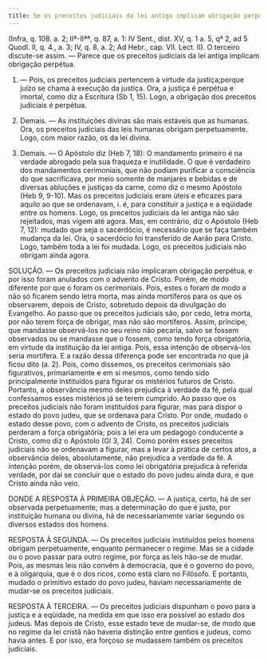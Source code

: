 ```yaml
---
title: Se os preceitos judiciais da lei antiga implicam obrigação perpétua
---
```


(Infra, q. 108. a. 2; IIª-IIªª, q. 87, a. 1: IV Sent., dist. XV, q. 1 a. 5, qª 2, ad 5 Quodl. II, q. 4., a. 3; IV, q. 8, a. 2; Ad Hebr., cap. VII. Lect. II).
  O terceiro discute-se assim. — Parece que os preceitos judiciais da lei antiga implicam obrigação perpétua.  

1. — Pois, os preceitos judiciais pertencem à virtude da justiça;porque juízo se chama à execução da justiça. Ora, a justiça é perpétua e imortal, como diz a Escritura (Sb 1, 15). Logo, a obrigação dos preceitos judiciais é perpétua.  

2. Demais. — As instituições divinas são mais estáveis que as humanas. Ora, os preceitos judiciais das leis humanas obrigam perpetuamente. Logo, com maior razão, os da lei divina.  

3. Demais. — O Apóstolo diz (Heb 7, 18): O mandamento primeiro é na verdade abrogado pela sua fraqueza e inutilidade. O que é verdadeiro dos mandamentos cerimoniais, que não podiam purificar a consciência do que sacrificava, por meio somente de manjares e bebidas e de diversas abluções e justiças da carne, como diz o mesmo Apóstolo (Heb 9, 9-10). Mas os preceitos judiciais eram úteis e eficazes para aquilo ao que se ordenavam, i. é, para constituir a justiça e a eqüidade entre os homens. Logo, os preceitos judiciais da lei antiga não são rejeitados, mas vigem até agora.  Mas, em contrário, diz o Apóstolo (Heb 7, 12): mudado que seja o sacerdócio, é necessário que se faça também mudança da lei. Ora, o sacerdócio foi transferido de Aarão para Cristo. Logo, também toda a lei foi mudada. Logo, os preceitos judiciais não obrigam ainda agora.  

SOLUÇÃO. — Os preceitos judiciais não implicaram obrigação perpétua, e por isso foram anulados com o advento de Cristo. Porém, de modo diferente por que o foram os cerimoniais. Pois, estes o foram de modo a não só ficarem sendo letra morta, mas ainda mortíferos para os que os observarem, depois de Cristo, sobretudo depois da divulgação do Evangelho. Ao passo que os preceitos judiciais são, por cedo, letra morta, por não terem força de obrigar, mas não são mortíferos. Assim, príncipe, que mandasse observá-los no seu reino não pecaria, salvo se fossem observados ou se mandasse que o fossem, como tendo força obrigatória, em virtude da instituição da lei antiga. Pois, essa intenção de observá-los seria mortífera. E a razão dessa diferença pode ser encontrada no que já ficou dito (a. 2). Pois, como dissemos, os preceitos cerimoniais são figurativos, primariamente e em si mesmos, como tendo sido principalmente instituídos para figurar os mistérios futuros de Cristo. Portanto, a observância mesmo deles prejudica à verdade da fé, pela qual confessamos esses mistérios já se terem cumprido. Ao passo que os preceitos judiciais não foram instituídos para figurar, mas para dispor o estado do povo judeu, que se ordenava para Cristo. Por onde, mudado o estado desse povo, com o advento de Cristo, os preceitos judiciais perderam a força obrigatória; pois a lei era um pedagogo conducente a Cristo, como diz o Apóstolo (Gl 3, 24). Como porém esses preceitos judiciais não se ordenavam a figurar, mas a levar à prática de certos atos, a observância deles, absolutamente, não prejudica a verdade da fé. A intenção porém, de observá-los como lei obrigatória prejudica à referida verdade, por daí se concluir que o estado do povo judeu ainda dura, e que Cristo ainda não veio.  

DONDE A RESPOSTA À PRIMEIRA OBJEÇÃO. — A justiça, certo, há de ser observada perpetuamente; mas a determinação do que é justo, por instituição humana ou divina, há de necessariamente variar segundo os diversos estados dos homens.  

RESPOSTA À SEGUNDA. — Os preceitos judiciais instituídos pelos homens obrigam perpetuamente, enquanto permanecer o regime. Mas se a cidade ou o povo passar para outro regime, por força as leis hão-se de mudar. Pois, as mesmas leis não convêm à democracia, que é o governo do povo, e à oligarquia, que é o dos ricos, como está claro no Filósofo. E portanto, mudado o primitivo estado do povo judeu, haviam necessariamente de mudar-se os preceitos judiciais.  

RESPOSTA À TERCEIRA. — Os preceitos judiciais dispunham o povo para a justiça e a eqüidade, na medida em que isso era possível ao estado dos judeus. Mas depois de Cristo, esse estado teve de mudar-se, de modo que no regime da lei cristã não haveria distinção entre gentios e judeus, como havia antes. E por isso, era forçoso se mudassem também os preceitos judiciais.